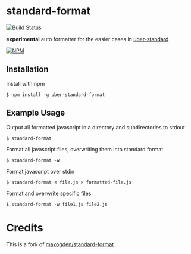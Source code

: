 
# standard-format

  [![Build Status](https://travis-ci.org/uber/standard-format.svg)](https://travis-ci.org/uber/standard-format)

  **experimental** auto formatter for the easier cases in [uber-standard](https://www.npmjs.com/package/uber-standard)

  [![NPM](https://nodei.co/npm/uber-standard-format.png)](https://nodei.co/npm/uber-standard-format/)

## Installation

  Install with npm

    $ npm install -g uber-standard-format

## Example Usage

  Output all formatted javascript in a directory and subdirectories to stdout

    $ standard-format

  Format all javascript files, overwriting them into standard format

    $ standard-format -w

  Format javascript over stdin

    $ standard-format < file.js > formatted-file.js

  Format and overwrite specific files

    $ standard-format -w file1.js file2.js

# Credits

This is a fork of [maxogden/standard-format](https://github.com/maxogden/standard-format)
